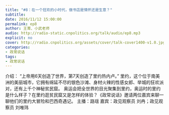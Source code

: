 ```yaml
---
title: "#8：在一个狂欢的小时代，做书店是情怀还是生意？"
subtitle: 
date: 2016/11/12 15:00:00
permalink: ep8
author: 王菁、小武老师
audio: http://radio-static.cnpolitics.org/talk/audio/ep8.mp3
explicit: no
cover: http://radio.cnpolitics.org/assets/cover/talk-cover1400-v1.0.jpg
categories:
- 政常说话
tags:
- 政常说话
---
```


介绍： “上帝用6天创造了世界，第7天创造了里约热内卢。”
里约，这个位于南美洲的美丽城市，它拥有绵延不尽的银色沙滩、身材火辣的性感女郎、举城的狂欢派对，还有上千个神秘贫民窟。
奥运会把全世界的目光聚集到里约，奥运时的里约是什么样子？在里约逛贫民窟又是怎样的体验？《政常说话》邀请两位嘉宾来聊一聊他们的里约大冒险和巴西奇遇记。
主播：路瑶
嘉宾：政见观察员 刘冉；政见观察员 刘唯玮